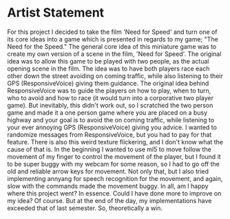 # Artist Statement

For this project I decided to take the film 'Need for Speed' and turn one of its core ideas into a game which is presented in regards to my game; "The Need for the Speed." The general core idea of this miniature game was to create my own version of a scene in the film, 'Need for Speed'. The original idea was to allow this game to be played with two people, as the actual opening scene in the film. The idea was to have both players race each other down the street avoiding on coming traffic, while also listening to their GPS (ResponsiveVoice) giving them guidance. The original idea behind ResponsiveVoice was to guide the players on how to play, when to turn, who to avoid and how to race (it would turn into a corporative two player game). But inevitably, this didn't work out, so I scratched the two person game and made it a one person game where you are placed on a busy highway and your goal is to avoid the on coming traffic, while listening to your ever annoying GPS (ResponsiveVoice) giving you advice. I wanted to randomize messages from ResponsiveVoice, but you had to pay for that feature. There is also this weird texture flickering, and I don't know what the cause of that is. In the beginning I wanted to use ml5 to move follow the movement of my finger to control the movement of the player, but I found it to be super buggy with my webcam for some reason, so I had to go off the old and reliable arrow keys for movement. Not only that, but I also tried implementing annyang for speech recognition for the movement, and again, slow with the commands made the movement buggy. In all, am I happy where this project went? In essence. Could I have done more to improve on my idea? Of course. But at the end of the day, my implementations have exceeded that of last semester. So, theoretically a win.
